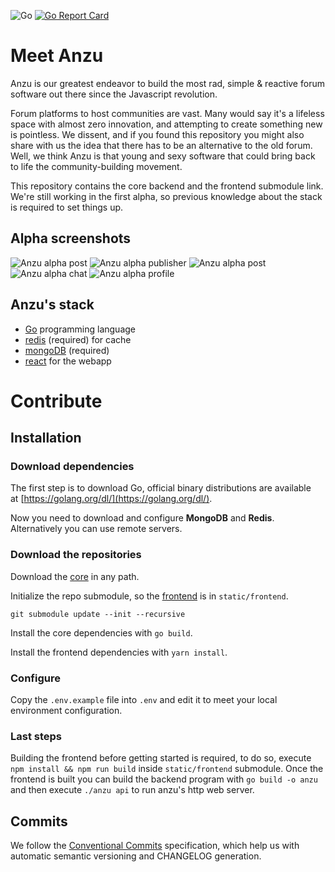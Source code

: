 ![Go](https://github.com/tryanzu/anzu/workflows/Go/badge.svg)
[![Go Report Card](https://goreportcard.com/badge/github.com/tryanzu/core)](https://goreportcard.com/report/github.com/tryanzu/core)

# Meet Anzu

Anzu is our greatest endeavor to build the most rad, simple & reactive forum software out there since the Javascript revolution. 

Forum platforms to host communities are vast. Many would say it's a lifeless space with almost zero innovation, and attempting to create something new is pointless. We dissent, and if you found this repository you might also share with us the idea that there has to be an alternative to the old forum. Well, we think Anzu is that young and sexy software that could bring back to life the community-building movement.

This repository contains the core backend and the frontend submodule link. 
We're still working in the first alpha, so previous knowledge about the stack is required to set things up.

## Alpha screenshots
![Anzu alpha post](https://imgur.com/pXDutG0.png)
![Anzu alpha publisher](https://imgur.com/tF1ApnP.png)
![Anzu alpha post](https://imgur.com/IAv9V8C.png)
![Anzu alpha chat](https://imgur.com/vlari7x.png)
![Anzu alpha profile](https://imgur.com/uG4C9LE.png)

## Anzu's stack
- [Go](https://golang.org/) programming language
- [redis](https://redis.io/) (required) for cache
- [mongoDB](https://www.mongodb.com/) (required)
- [react](https://reactjs.org/) for the webapp

# Contribute

## Installation

### Download dependencies
The first step is to download Go, official binary distributions are available at [https://golang.org/dl/](https://golang.org/dl/).

Now you need to download and configure **MongoDB** and **Redis**. Alternatively you can use remote servers.

### Download the repositories

Download the [core](http://github.com/tryanzu/anzu) in any path.

Initialize the repo submodule, so the [frontend](http://github.com/tryanzu/frontend) is in `static/frontend`.

```
git submodule update --init --recursive
```

Install the core dependencies with `go build`.

Install the frontend dependencies with `yarn install`.


### Configure

Copy the `.env.example` file into `.env` and edit it to meet your local environment configuration.

### Last steps

Building the frontend before getting started is required, to do so, execute `npm install && npm run build` inside `static/frontend` submodule.
Once the frontend is built you can build the backend program with `go build -o anzu` and then execute `./anzu api` to run anzu's http web server.

## Commits

We follow the [Conventional Commits](https://www.conventionalcommits.org) specification, which help us with automatic semantic versioning and CHANGELOG generation.